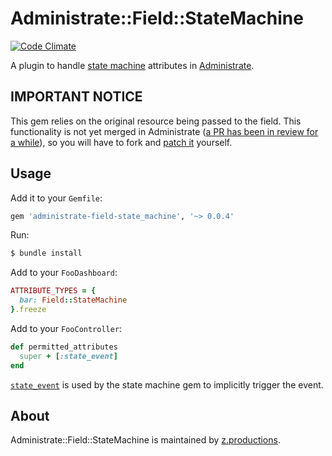 # Administrate::Field::StateMachine

[![Code Climate](https://codeclimate.com/github/z-productions/administrate-field-state_machine/badges/gpa.svg)](https://codeclimate.com/github/z-productions/administrate-field-state_machine)

A plugin to handle [state machine] attributes in [Administrate].

## IMPORTANT NOTICE
This gem relies on the original resource being passed to the field.
This functionality is not yet merged in Administrate
([a PR has been in review for a while](thoughtbot/administrate#381)),
so you will have to fork and [patch it](https://git.io/vXhCo) yourself.

## Usage

Add it to your `Gemfile`:

```ruby
gem 'administrate-field-state_machine', '~> 0.0.4'
```

Run:

```bash
$ bundle install
```

Add to your `FooDashboard`:

```ruby
ATTRIBUTE_TYPES = {
  bar: Field::StateMachine
}.freeze
```

Add to your `FooController`:

```ruby
def permitted_attributes
  super + [:state_event]
end
```

[`state_event`](https://github.com/state-machines/state_machines#explicit-vs-implicit-event-transitions) is used by the state machine gem to implicitly trigger the event.

## About

Administrate::Field::StateMachine is maintained by [z.productions].

[state machine]: https://github.com/state-machines/state_machines
[Administrate]: https://github.com/thoughtbot/administrate
[z.productions]: https://www.z.productions/
